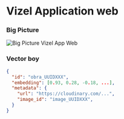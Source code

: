 # Vizel Application web

### Big Picture
![Big Picture Vizel App Web](./bigpicture_vizel.png)


### Vector boy

```json
{
  "id": "obra_UUIDXXX",
  "embedding": [0.93, 0.28, -0.18, ...],
  "metadata": {
    "url": "https://cloudinary.com/...",
    "image_id": "image_UUIDXXX",
  }
}
```